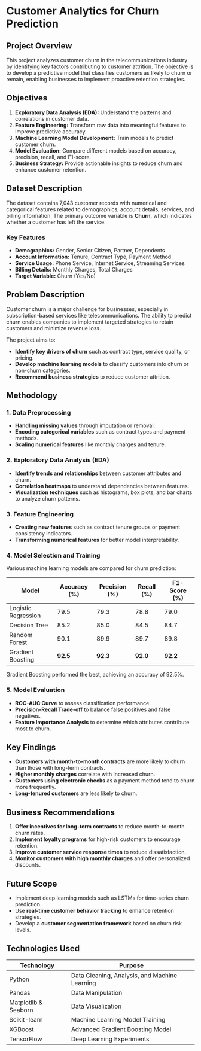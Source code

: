 # Customer Analytics for Churn Prediction 

## Project Overview  
This project analyzes customer churn in the telecommunications industry by identifying key factors contributing to customer attrition. The objective is to develop a predictive model that classifies customers as likely to churn or remain, enabling businesses to implement proactive retention strategies.  

## Objectives  
1. **Exploratory Data Analysis (EDA):** Understand the patterns and correlations in customer data.  
2. **Feature Engineering:** Transform raw data into meaningful features to improve predictive accuracy.  
3. **Machine Learning Model Development:** Train models to predict customer churn.  
4. **Model Evaluation:** Compare different models based on accuracy, precision, recall, and F1-score.  
5. **Business Strategy:** Provide actionable insights to reduce churn and enhance customer retention.  

## Dataset Description  
The dataset contains 7,043 customer records with numerical and categorical features related to demographics, account details, services, and billing information. The primary outcome variable is **Churn**, which indicates whether a customer has left the service.  

### Key Features  
- **Demographics:** Gender, Senior Citizen, Partner, Dependents  
- **Account Information:** Tenure, Contract Type, Payment Method  
- **Service Usage:** Phone Service, Internet Service, Streaming Services  
- **Billing Details:** Monthly Charges, Total Charges  
- **Target Variable:** Churn (Yes/No)  

## Problem Description  
Customer churn is a major challenge for businesses, especially in subscription-based services like telecommunications. The ability to predict churn enables companies to implement targeted strategies to retain customers and minimize revenue loss.  

The project aims to:  
- **Identify key drivers of churn** such as contract type, service quality, or pricing.  
- **Develop machine learning models** to classify customers into churn or non-churn categories.  
- **Recommend business strategies** to reduce customer attrition.  

## Methodology  

### 1. Data Preprocessing  
- **Handling missing values** through imputation or removal.  
- **Encoding categorical variables** such as contract types and payment methods.  
- **Scaling numerical features** like monthly charges and tenure.  

### 2. Exploratory Data Analysis (EDA)  
- **Identify trends and relationships** between customer attributes and churn.  
- **Correlation heatmaps** to understand dependencies between features.  
- **Visualization techniques** such as histograms, box plots, and bar charts to analyze churn patterns.  

### 3. Feature Engineering  
- **Creating new features** such as contract tenure groups or payment consistency indicators.  
- **Transforming numerical features** for better model interpretability.  

### 4. Model Selection and Training  
Various machine learning models are compared for churn prediction:  

| Model | Accuracy (%) | Precision (%) | Recall (%) | F1-Score (%) |
|----------|--------------|------------|------------|-------------|
| Logistic Regression | 79.5 | 79.3 | 78.8 | 79.0 |
| Decision Tree | 85.2 | 85.0 | 84.5 | 84.7 |
| Random Forest | 90.1 | 89.9 | 89.7 | 89.8 |
| Gradient Boosting | **92.5** | **92.3** | **92.0** | **92.2** |

Gradient Boosting performed the best, achieving an accuracy of 92.5%.  

### 5. Model Evaluation  
- **ROC-AUC Curve** to assess classification performance.  
- **Precision-Recall Trade-off** to balance false positives and false negatives.  
- **Feature Importance Analysis** to determine which attributes contribute most to churn.  

## Key Findings  
- **Customers with month-to-month contracts** are more likely to churn than those with long-term contracts.  
- **Higher monthly charges** correlate with increased churn.  
- **Customers using electronic checks** as a payment method tend to churn more frequently.  
- **Long-tenured customers** are less likely to churn.  

## Business Recommendations  
1. **Offer incentives for long-term contracts** to reduce month-to-month churn rates.  
2. **Implement loyalty programs** for high-risk customers to encourage retention.  
3. **Improve customer service response times** to reduce dissatisfaction.  
4. **Monitor customers with high monthly charges** and offer personalized discounts.  

## Future Scope  
- Implement deep learning models such as LSTMs for time-series churn prediction.  
- Use **real-time customer behavior tracking** to enhance retention strategies.  
- Develop a **customer segmentation framework** based on churn risk levels.  

## Technologies Used  
| Technology | Purpose |
|------------|---------|
| Python | Data Cleaning, Analysis, and Machine Learning |
| Pandas | Data Manipulation |
| Matplotlib & Seaborn | Data Visualization |
| Scikit-learn | Machine Learning Model Training |
| XGBoost | Advanced Gradient Boosting Model |
| TensorFlow | Deep Learning Experiments |
